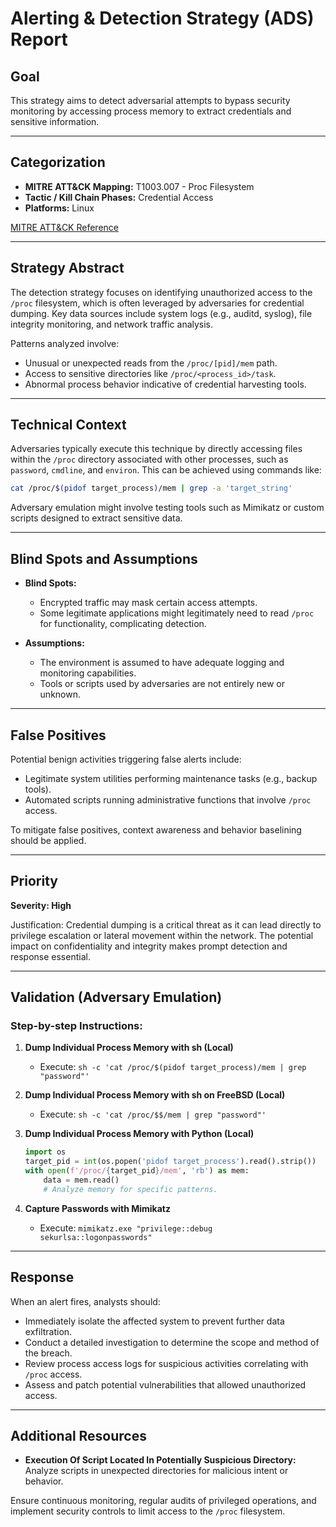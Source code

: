 # Alerting & Detection Strategy (ADS) Report

## Goal
This strategy aims to detect adversarial attempts to bypass security monitoring by accessing process memory to extract credentials and sensitive information.

---

## Categorization
- **MITRE ATT&CK Mapping:** T1003.007 - Proc Filesystem
- **Tactic / Kill Chain Phases:** Credential Access
- **Platforms:** Linux

[MITRE ATT&CK Reference](https://attack.mitre.org/techniques/T1003/007)

---

## Strategy Abstract
The detection strategy focuses on identifying unauthorized access to the `/proc` filesystem, which is often leveraged by adversaries for credential dumping. Key data sources include system logs (e.g., auditd, syslog), file integrity monitoring, and network traffic analysis.

Patterns analyzed involve:
- Unusual or unexpected reads from the `/proc/[pid]/mem` path.
- Access to sensitive directories like `/proc/<process_id>/task`.
- Abnormal process behavior indicative of credential harvesting tools.

---

## Technical Context
Adversaries typically execute this technique by directly accessing files within the `/proc` directory associated with other processes, such as `password`, `cmdline`, and `environ`. This can be achieved using commands like:
```bash
cat /proc/$(pidof target_process)/mem | grep -a 'target_string'
```
Adversary emulation might involve testing tools such as Mimikatz or custom scripts designed to extract sensitive data.

---

## Blind Spots and Assumptions
- **Blind Spots:**
  - Encrypted traffic may mask certain access attempts.
  - Some legitimate applications might legitimately need to read `/proc` for functionality, complicating detection.
  
- **Assumptions:**
  - The environment is assumed to have adequate logging and monitoring capabilities.
  - Tools or scripts used by adversaries are not entirely new or unknown.

---

## False Positives
Potential benign activities triggering false alerts include:
- Legitimate system utilities performing maintenance tasks (e.g., backup tools).
- Automated scripts running administrative functions that involve `/proc` access.
  
To mitigate false positives, context awareness and behavior baselining should be applied.

---

## Priority
**Severity: High**

Justification: Credential dumping is a critical threat as it can lead directly to privilege escalation or lateral movement within the network. The potential impact on confidentiality and integrity makes prompt detection and response essential.

---

## Validation (Adversary Emulation)
### Step-by-step Instructions:

1. **Dump Individual Process Memory with sh (Local)**
   - Execute: `sh -c 'cat /proc/$(pidof target_process)/mem | grep "password"'`
   
2. **Dump Individual Process Memory with sh on FreeBSD (Local)**
   - Execute: `sh -c 'cat /proc/$$/mem | grep "password"'`

3. **Dump Individual Process Memory with Python (Local)**
   ```python
   import os
   target_pid = int(os.popen('pidof target_process').read().strip())
   with open(f'/proc/{target_pid}/mem', 'rb') as mem:
       data = mem.read()
       # Analyze memory for specific patterns.
   ```

4. **Capture Passwords with Mimikatz**
   - Execute: `mimikatz.exe "privilege::debug sekurlsa::logonpasswords"`

---

## Response
When an alert fires, analysts should:
- Immediately isolate the affected system to prevent further data exfiltration.
- Conduct a detailed investigation to determine the scope and method of the breach.
- Review process access logs for suspicious activities correlating with `/proc` access.
- Assess and patch potential vulnerabilities that allowed unauthorized access.

---

## Additional Resources
- **Execution Of Script Located In Potentially Suspicious Directory:** Analyze scripts in unexpected directories for malicious intent or behavior.
  
Ensure continuous monitoring, regular audits of privileged operations, and implement security controls to limit access to the `/proc` filesystem.